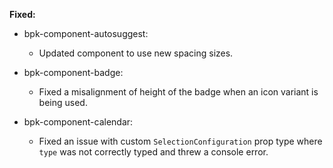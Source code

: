 **Fixed:**

- bpk-component-autosuggest:
  - Updated component to use new spacing sizes.

- bpk-component-badge:
  - Fixed a misalignment of height of the badge when an icon variant is being used.

- bpk-component-calendar:
  - Fixed an issue with custom `SelectionConfiguration` prop type where `type` was not correctly typed and threw a console error.
